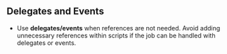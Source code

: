 ## Delegates and Events
- Use **delegates/events** when references are not needed. Avoid adding unnecessary references within scripts if the job can be handled with delegates or events.